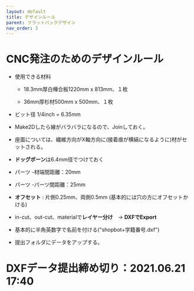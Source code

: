 ```yaml
---
layout: default
title: デザインルール
parent: フラットパックデザイン
nav_order: 3
---
```


# CNC発注のためのデザインルール

* 使用できる材料

  * 18.3mm厚白樺合板1220mm x 813mm、１枚

  * 36mm厚杉材500mm x 500mm、１枚

* ビット径 1/4inch = 6.35mm

* Make2Dしたら線がバラバラになるので、Joinしておく。

* 座面については、繊維方向がX軸方向に(接着痕が横縞になるように)材がセットされる。

* **ドッグボーン**は6.4mm径でつけておく

* パーツ -材端間距離：20mm

* パーツ -パーツ間距離：25mm

* **オフセット** : 片側0.25mm、両側0.5mm (基本的には穴の方にオフセットかける)

* in-cut、out-cut、materialで**レイヤー分け**　→ **DXFでExport**

* 基本的に半角英数字で名前を付ける("shopbot+学籍番号.dxf")

* 提出フォルダにデータをアップする。

# DXFデータ提出締め切り：2021.06.21 17:40
